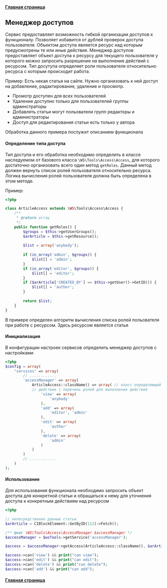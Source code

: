 #### [Главная страница](../README.md)

## Менеджер доступов

Сервис предоставляет возможность гибкой организации доступов к функционалу. Позволяет избавится от дублей проверок доступа пользователя. 
Объектом доступа является ресурс над которым предусмотрены те или иные действия. Менеджер доступов предоставляет объект доступа к ресурсу для текущего пользователя
у которого можно запросить разрешение на выполнение действий с ресурсом. Тип досутупа определяет роли пользователя относительно ресурса с которым происходит работа.

Пример: Есть некая статья на сайте. Нужно организовать к ней доступ на добавление, радактирование, удаление и просмотр.

* Промотр доступен для всех пользователей
* Удаление доступно только для пользователей группы админстраторы
* Добавлять статьи могут польователи групп редакторы и администраторы
* Доступ для редактирования статьи есть только у автора

Обработка данного примера послужит описанием функционала

#### Определение типа доступа
Тип доступа и его обработка необходимо определить в классе наследуемом от базового класса ```\WS\Tools\Access\Access```, для которого достаточно организовать всего один метод ```getRoles```.
Данный метод должен вернуть список ролей пользователя относительно ресурса. Логика вычисления ролей пользователя должна быть определена в этом методе.

Пример:
```php
<?php

class ArticleAccess extends \WS\Tools\Access\Access {
    /**
     * @return array
     */
    public function getRoles() {
        $groups = $this->getUserGroups();
        $arArticle = $this->getResource();
        
        $list = array('anybody');
        
        if (in_array('admin', $groups)) {
            $list[] = 'admin';
        }
        if (in_array('editor', $groups)) {
            $list[] = 'editor';
        }
        if ($arArticle['CREATED_BY'] == $this->getUser()->GetID()) {
            $list[] = 'author';
        }
        
        return $list;
    }
}
```
В примере определен алгоритм вычисления списка ролей польователя при работе с ресурсом. Здесь ресурсом является статья

#### Инициализация

В конфигурации настроек сервисов определить менеджер доступов с настройками

```php
<?php
$config = array(
    "services" => array(
        // ............
        'accessManager' => array(
            ArticleAccess::className() => array( // класс определяющий логику доступа
            // действие | перечень ролей для выполнения действия
                'view' => array(
                    'anybody'
                ),
                'add' => array(
                    'editor', 'admin'
                ),
                'edit' => array(
                    'author'
                ),
                'delete' => array(
                    'admin'
                )
            )
        )
        // ............
    )
);

```

#### Использование

Для использования функционала необходимо запросить объект доступа для конкретной статьи и обращаться к нему для
уточнения доступа к конкретным действиям над ресурсом

```php
<?php

// непосркдственно данные статьи
$arArticle = CIBlockElement::GetByID(112)->Fetch();

/** @var \WS\Tools\Access\AccessManager $accessManager */
$accessManager = $wsTools->getService('accessManager');

$access = $accessManager->getAccess(ArticleAccess::className(), $arArticle);

$access->can('view') && print("can view");
$access->can('edit') && print("can edit");
$access->can('delete') && print("can delete");
$access->can('add') && print("can add");
```

#### [Главная страница](../README.md)
